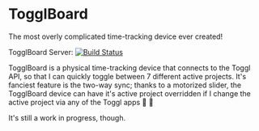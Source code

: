 # TogglBoard
The most overly complicated time-tracking device ever created!

TogglBoard Server: [![Build Status](https://dev.azure.com/nevilles/nevilles/_apis/build/status/NevilleS.toggl-board)](https://dev.azure.com/nevilles/nevilles/_build/latest?definitionId=1)

TogglBoard is a physical time-tracking device that connects to the Toggl API, so that I can quickly toggle between 7 different active projects. It's fanciest feature is the two-way sync; thanks to a motorized slider, the TogglBoard device can have it's active project overridden if I change the active project via any of the Toggl apps :tada: :robot:

It's still a work in progress, though.
